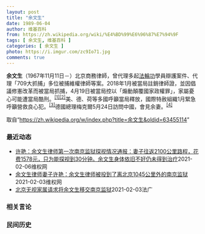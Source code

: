 ```yaml
---
layout: post
title: "余文生"
date: 1989-06-04
author: 维基百科
from: https://zh.wikipedia.org/wiki/%E4%BD%99%E6%96%87%E7%94%9F
tags: [ 余文生, 维基百科 ]
categories: [ 余文生 ]
photo: https://i.imgur.com/zc9Io71.jpg
comments: true
---
```

<div class="mw-parser-output">
<p><b>余文生</b>（1967年11月11日<span class="useeditintro" title="Template:BLP editintro">－</span>）北京商務律師，曾代理多起<a href="/wiki/%E6%B3%95%E8%BC%AA%E5%8A%9F" class="mw-redirect" title="法輪功">法輪功</a>學員辯護案件、代理「709大抓捕」多位被捕維權律師等案。2018年1月被當局註銷律師證，並因倡議修憲改革而被當局抓捕，4月19日被當局控以「煽動顛覆國家政權罪」，家屬憂心可能遭當局酷刑。<sup id="cite_ref-EPO0420_1-0" class="reference"><a href="#cite_note-EPO0420-1">[1]</a></sup><sup id="cite_ref-bbc17_2-0" class="reference"><a href="#cite_note-bbc17-2">[2]</a></sup>美、德、荷等多國呼籲當局釋放，國際特赦組織1月緊急呼籲營救良心犯。<sup id="cite_ref-amnesty_3-0" class="reference"><a href="#cite_note-amnesty-3">[3]</a></sup>德國總理梅克爾5月24日訪問中國，會見余妻。<sup id="cite_ref-4" class="reference"><a href="#cite_note-4">[4]</a></sup>
</p>
</div><noscript><img src="//zh.wikipedia.org/wiki/Special:CentralAutoLogin/start?type=1x1" alt="" title="" width="1" height="1" style="border: none; position: absolute;"></noscript>
<div class="printfooter">取自“<a dir="ltr" href="https://zh.wikipedia.org/w/index.php?title=余文生&amp;oldid=63455114">https://zh.wikipedia.org/w/index.php?title=余文生&amp;oldid=63455114</a>”</div><div id="recent-news"><h3>最近动态</h3><ul><li><a href="https://nodebe4.github.io/waimei/2021-02-06/%E8%AE%B8%E8%89%B3-%E4%BD%99%E6%96%87%E7%94%9F%E5%BE%8B%E5%B8%88%E7%AC%AC%E4%B8%80%E6%AC%A1%E5%8D%97%E4%BA%AC%E7%9B%91%E7%8B%B1%E6%8E%A2%E8%A7%86%E6%83%85%E5%86%B5%E9%80%9A%E6%8A%A5-%E5%A6%BB%E5%AD%90%E5%BE%80%E8%BF%942100%E5%85%AC%E9%87%8C%E8%B7%AF%E7%A8%8B-%E8%8A%B1%E8%B4%B91578%E5%85%83-%E5%8F%AA%E4%B8%BA%E8%83%BD%E6%8E%A2%E8%A7%86%E5%88%B03" title="许艳：余文生律师第一次南京监狱探视情况通报：妻子往返2100公里路程，花费1578元，只为能探视到30分钟。余文生身体依旧不好仍未得到治疗—— 2021年2月3日，我给徐州市看守所打电话，问余文...">许艳：余文生律师第一次南京监狱探视情况通报：妻子往返2100公里路程，花费1578元，只为能探视到30分钟。余文生身体依旧不好仍未得到治疗</a><time>2021-02-06</time><a class="tag">维权网</a></li>
<li><a href="https://nodebe4.github.io/waimei/2021-02-03/%E4%BD%99%E6%96%87%E7%94%9F%E5%BE%8B%E5%B8%88%E5%A6%BB%E5%AD%90%E8%AE%B8%E8%89%B3-%E4%BD%99%E6%96%87%E7%94%9F%E5%BE%8B%E5%B8%88%E8%A2%AB%E6%8A%95%E5%88%B0%E4%BA%86%E7%A6%BB%E5%8C%97%E4%BA%AC1045%E5%85%AC%E9%87%8C%E5%A4%96%E7%9A%84%E5%8D%97%E4%BA%AC%E7%9B%91%E7%8B%B1" title="余文生律师妻子许艳：余文生律师被投到了离北京1045公里外的南京监狱—— 2021年2月3日，下午约5点，许艳查出，中国司法还是没有把余文生律师依法和人道的调回户口所在地北京的监狱。余文生律师在...">余文生律师妻子许艳：余文生律师被投到了离北京1045公里外的南京监狱</a><time>2021-02-03</time><a class="tag">维权网</a></li>
<li><a href="https://nodebe4.github.io/waimei/2021-02-03/%E5%8C%97%E4%BA%AC%E6%97%A0%E8%A7%86%E5%AE%B6%E5%B1%9E%E8%AF%B7%E6%B1%82%E5%B0%86%E4%BD%99%E6%96%87%E7%94%9F%E7%A7%BB%E4%BA%A4%E5%8D%97%E4%BA%AC%E7%9B%91%E7%8B%B1" title="北京无视家属请求将余文生移交南京监狱—— 03/02/2021 - 14:01 余文生律师二审判决之后按规定将从看守所移送监狱，在几经周折之后，余文生的妻子许艳才获知，余文生被送往南京监狱，而自...">北京无视家属请求将余文生移交南京监狱</a><time>2021-02-03</time><a class="tag">法广</a></li>
</ul></div><div id="open-opinion"><h3>相关言论</h3><ul></ul></div><div id="mjls-record"><h3>民间历史</h3><ul></ul></div>